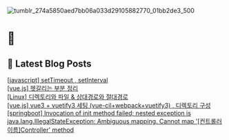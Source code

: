 
![tumblr_274a5850aed7bb06a033d29105882770_01bb2de3_500](https://user-images.githubusercontent.com/91704826/224994575-846ea991-f3dc-4b0d-a9b3-e3cc7928ea44.gif)

# 👋

## 📕 Latest Blog Posts

<a href=https://yueliang-front-end.tistory.com/30>[javascript] setTimeout , setInterval</a></br><a href=https://yueliang-front-end.tistory.com/29>[vue.js] 헷갈리는 부분 정리</a></br><a href=https://yueliang-front-end.tistory.com/28>[Linux] 디렉토리와 파일 & 상대경로와 절대경로</a></br><a href=https://yueliang-front-end.tistory.com/27>[vue.js] vue3 + vuetify3 세팅 (vue-cil+webpack+vuetify3) , 디렉토리 구성  </a></br><a href=https://yueliang-front-end.tistory.com/26>[springboot] Invocation of init method failed; nested exception is java.lang.IllegalStateException: Ambiguous mapping. Cannot map '[컨트롤러이름]Controller' method</a></br>
